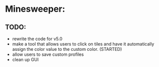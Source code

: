 # Minesweeper:

## TODO:
- rewrite the code for v5.0
- make a tool that allows users to click on tiles and have it automatically assign the color value to the custom color. (STARTED)
- allow users to save custom profiles
- clean up GUI